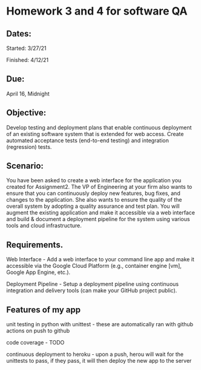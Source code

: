 # Homework 3 and 4 for software QA

## Dates:
Started: 3/27/21

Finished: 4/12/21

## Due: 
April 16, Midnight

## Objective:
Develop testing and deployment plans that enable continuous deployment of an existing
software system that is extended for web access. Create automated acceptance tests (end-to-end
testing) and integration (regression) tests.

## Scenario:
You have been asked to create a web interface for the application you created for Assignment2. The VP of Engineering at your firm also wants to ensure that you can continuously deploy
new features, bug fixes, and changes to the application. She also wants to ensure the quality of
the overall system by adopting a quality assurance and test plan.
You will augment the existing application and make it accessible via a web interface and build
& document a deployment pipeline for the system using various tools and cloud infrastructure.

## Requirements.
Web Interface - Add a web interface to your command line app and make it accessible via the
Google Cloud Platform (e.g., container engine [vm], Google App Engine, etc.).

Deployment Pipeline - Setup a deployment pipeline using continuous integration and delivery
tools (can make your GitHub project public).

## Features of my app
unit testing in python with unittest - these are automatically ran with github actions on push to github

code coverage - TODO

continuous deployment to heroku - upon a push, herou will wait for the unittests to pass, if they pass, it will then deploy the new app to the server
